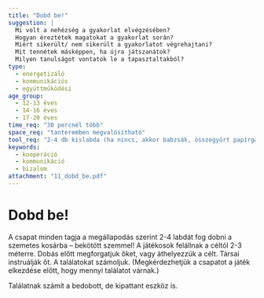 ```yaml
---
title: "Dobd be!"
suggestion: | 
  Mi volt a nehézség a gyakorlat elvégzésében?
  Hogyan éreztétek magatokat a gyakorlat során?
  Miért sikerült/ nem sikerült a gyakorlatot végrehajtani?
  Mit tennétek másképpen, ha újra játszanátok?
  Milyen tanulságot vontatok le a tapasztaltakból?
type:
  - energetizáló
  - kommunikációs
  - együttműködési
age_group:
  - 12-13 éves
  - 14-16 éves
  - 17-20 éves
time_req: "30 percnél több"
space_req: "tanteremben megvalósítható"
tool_req: "2-4 db kislabda (ha nincs, akkor babzsák, összegyűrt papírgalacsin stb), szemetes kosár, felfordított zsámoly vagy tankönyvekből épített bástya, közepén lyukkal, esetleg felfordított baseball-sapka stb, kendő a szembekötéshez"
keywords: 
  - kooperáció
  - kommunikáció
  - bizalom
attachment: "11_dobd_be.pdf"
---
```


# Dobd be!

A csapat minden tagja a megállapodás szerint 2-4 labdát fog dobni a szemetes kosárba – bekötött szemmel! A játékosok felállnak a céltól 2-3 méterre. Dobás előtt megforgatjuk őket, vagy áthelyezzük a célt. Társai instruálják őt. A találatokat számoljuk. (Megkérdezhetjük a csapatot a játék elkezdése előtt, hogy mennyi találatot várnak.)

Találatnak számít a bedobott, de kipattant eszköz is.
  
  
